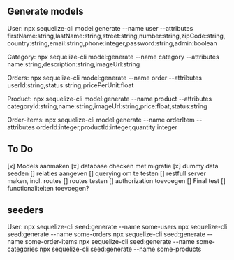 ## Generate models

User:
npx sequelize-cli model:generate --name user --attributes firstName:string,lastName:string,street:string,number:string,zipCode:string,country:string,email:string,phone:integer,password:string,admin:boolean

Category:
npx sequelize-cli model:generate --name category --attributes name:string,description:string,imageUrl:string

Orders:
npx sequelize-cli model:generate --name order --attributes userId:string,status:string,pricePerUnit:float

Product:
npx sequelize-cli model:generate --name product --attributes categoryId:string,name:string,imageUrl:string,price:float,status:string

Order-items:
npx sequelize-cli model:generate --name orderItem --attributes orderId:integer,productId:integer,quantity:integer

## To Do

[x] Models aanmaken
[x] database checken met migratie
[x] dummy data seeden
[] relaties aangeven
[] querying om te testen
[] restfull server maken, incl. routes
[] routes testen
[] authorization toevoegen
[] Final test
[] functionaliteiten toevoegen?

## seeders

User:
npx sequelize-cli seed:generate --name some-users
npx sequelize-cli seed:generate --name some-orders
npx sequelize-cli seed:generate --name some-order-items
npx sequelize-cli seed:generate --name some-categories
npx sequelize-cli seed:generate --name some-products
